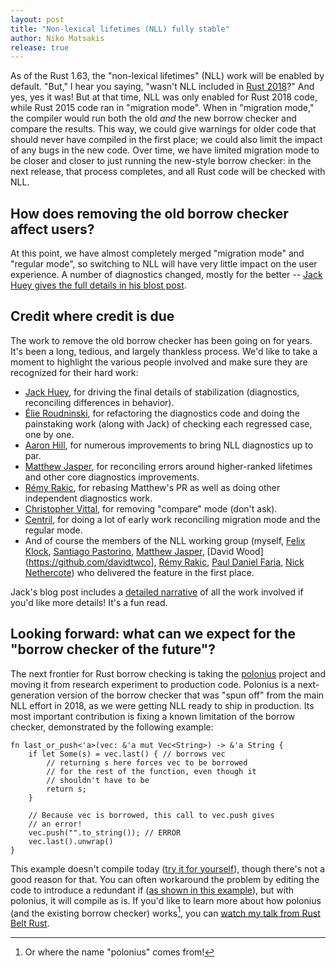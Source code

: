 ```yaml
---
layout: post
title: "Non-lexical lifetimes (NLL) fully stable"
author: Niko Matsakis
release: true
---
```


As of the Rust 1.63, the "non-lexical lifetimes" (NLL) work will be enabled by default. "But," I hear you saying, "wasn't NLL included in [Rust 2018]?" And yes, yes it was! But at that time, NLL was only enabled for Rust 2018 code, while Rust 2015 code ran in "migration mode". When in "migration mode," the compiler would run both the old *and* the new borrow checker and compare the results. This way, we could give warnings for older code that should never have compiled in the first place; we could also limit the impact of any bugs in the new code. Over time, we have limited migration mode to be closer and closer to just running the new-style borrow checker: in the next release, that process completes, and all Rust code will be checked with NLL. 

[Rust 2018]: https://blog.rust-lang.org/2018/12/06/Rust-1.31-and-rust-2018.html

## How does removing the old borrow checker affect users?

At this point, we have almost completely merged "migration mode" and "regular mode", so switching to NLL will have very little impact on the user experience. A number of diagnostics changed, mostly for the better -- [Jack Huey gives the full details in his blost post](https://jackh726.github.io/rust/2022/06/10/nll-stabilization.html).

## Credit where credit is due

The work to remove the old borrow checker has been going on for years. It's been a long, tedious, and largely thankless process. We'd like to take a moment to highlight the various people involved and make sure they are recognized for their hard work:

* [Jack Huey](https://github.com/jackh726/), for driving the final details of stabilization (diagnostics, reconciling differences in behavior).
* [Élie Roudninski](https://github.com/marmeladema), for refactoring the diagnostics code and doing the painstaking work (along with Jack) of checking each regressed case, one by one.
* [Aaron Hill](https://github.com/Aaron1011), for numerous improvements to bring NLL diagnostics up to par.
* [Matthew Jasper](https://github.com/matthewjasper), for reconciling errors around higher-ranked lifetimes and other core diagnostics improvements.
* [Rémy Rakic](https://github.com/lqd), for rebasing Matthew's PR as well as doing other independent diagnostics work.
* [Christopher Vittal](https://github.com/chrisvittal), for removing "compare" mode (don't ask).
* [Centril](https://github.com/centril), for doing a lot of early work reconciling migration mode and the regular mode.
* And of course the members of the NLL working group (myself, [Felix Klock](https://github.com/pnkfelix), [Santiago Pastorino](https://github.com/spastorino), [Matthew Jasper](https://github.com/matthewjasper), [David Wood](https://github.com/davidtwco], [Rémy Rakic](https://github.com/lqd), [Paul Daniel Faria](https://github.com/nashenas88), [Nick Nethercote](https://github.com/nnethercote)) who delivered the feature in the first place.

Jack's blog post includes a [detailed narrative](https://jackh726.github.io/rust/2022/06/10/nll-stabilization.html#how-did-we-get-here) of all the work involved if you'd like more details! It's a fun read.

## Looking forward: what can we expect for the "borrow checker of the future"?

The next frontier for Rust borrow checking is taking the [polonius](https://github.com/rust-lang/polonius) project and moving it from research experiment to production code. Polonius is a next-generation version of the borrow checker that was "spun off" from the main NLL effort in 2018, as we were getting NLL ready to ship in production. Its most important contribution is fixing a known limitation of the borrow checker, demonstrated by the following example:

```rust=
fn last_or_push<'a>(vec: &'a mut Vec<String>) -> &'a String {
    if let Some(s) = vec.last() { // borrows vec
        // returning s here forces vec to be borrowed
        // for the rest of the function, even though it
        // shouldn't have to be
        return s; 
    }
    
    // Because vec is borrowed, this call to vec.push gives
    // an error!
    vec.push("".to_string()); // ERROR
    vec.last().unwrap()
}
```

This example doesn't compile today ([try it for yourself](https://play.rust-lang.org/?version=stable&mode=debug&edition=2021&gist=517ac32f0aab076faa32b9065783bbb4)), though there's not a good reason for that. You can often workaround the problem by editing the code to introduce a redundant if ([as shown in this example](https://play.rust-lang.org/?version=stable&mode=debug&edition=2021&gist=d9b25963e83201902ecf5c02d79cbc13)), but with polonius, it will compile as is. If you'd like to learn more about how polonius (and the existing borrow checker) works[^name], you can [watch my talk from Rust Belt Rust](https://www.youtube.com/watch?v=_agDeiWek8w).

[^name]: Or where the name "polonius" comes from!
